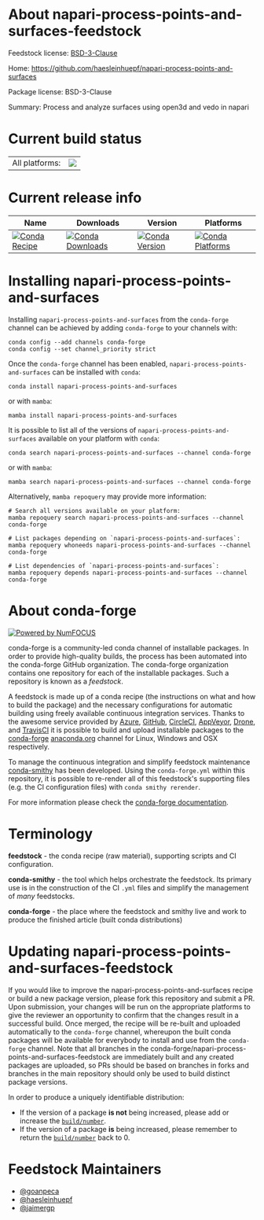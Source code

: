 About napari-process-points-and-surfaces-feedstock
==================================================

Feedstock license: [BSD-3-Clause](https://github.com/conda-forge/napari-process-points-and-surfaces-feedstock/blob/main/LICENSE.txt)

Home: https://github.com/haesleinhuepf/napari-process-points-and-surfaces

Package license: BSD-3-Clause

Summary: Process and analyze surfaces using open3d and vedo in napari

Current build status
====================


<table><tr><td>All platforms:</td>
    <td>
      <a href="https://dev.azure.com/conda-forge/feedstock-builds/_build/latest?definitionId=19161&branchName=main">
        <img src="https://dev.azure.com/conda-forge/feedstock-builds/_apis/build/status/napari-process-points-and-surfaces-feedstock?branchName=main">
      </a>
    </td>
  </tr>
</table>

Current release info
====================

| Name | Downloads | Version | Platforms |
| --- | --- | --- | --- |
| [![Conda Recipe](https://img.shields.io/badge/recipe-napari--process--points--and--surfaces-green.svg)](https://anaconda.org/conda-forge/napari-process-points-and-surfaces) | [![Conda Downloads](https://img.shields.io/conda/dn/conda-forge/napari-process-points-and-surfaces.svg)](https://anaconda.org/conda-forge/napari-process-points-and-surfaces) | [![Conda Version](https://img.shields.io/conda/vn/conda-forge/napari-process-points-and-surfaces.svg)](https://anaconda.org/conda-forge/napari-process-points-and-surfaces) | [![Conda Platforms](https://img.shields.io/conda/pn/conda-forge/napari-process-points-and-surfaces.svg)](https://anaconda.org/conda-forge/napari-process-points-and-surfaces) |

Installing napari-process-points-and-surfaces
=============================================

Installing `napari-process-points-and-surfaces` from the `conda-forge` channel can be achieved by adding `conda-forge` to your channels with:

```
conda config --add channels conda-forge
conda config --set channel_priority strict
```

Once the `conda-forge` channel has been enabled, `napari-process-points-and-surfaces` can be installed with `conda`:

```
conda install napari-process-points-and-surfaces
```

or with `mamba`:

```
mamba install napari-process-points-and-surfaces
```

It is possible to list all of the versions of `napari-process-points-and-surfaces` available on your platform with `conda`:

```
conda search napari-process-points-and-surfaces --channel conda-forge
```

or with `mamba`:

```
mamba search napari-process-points-and-surfaces --channel conda-forge
```

Alternatively, `mamba repoquery` may provide more information:

```
# Search all versions available on your platform:
mamba repoquery search napari-process-points-and-surfaces --channel conda-forge

# List packages depending on `napari-process-points-and-surfaces`:
mamba repoquery whoneeds napari-process-points-and-surfaces --channel conda-forge

# List dependencies of `napari-process-points-and-surfaces`:
mamba repoquery depends napari-process-points-and-surfaces --channel conda-forge
```


About conda-forge
=================

[![Powered by
NumFOCUS](https://img.shields.io/badge/powered%20by-NumFOCUS-orange.svg?style=flat&colorA=E1523D&colorB=007D8A)](https://numfocus.org)

conda-forge is a community-led conda channel of installable packages.
In order to provide high-quality builds, the process has been automated into the
conda-forge GitHub organization. The conda-forge organization contains one repository
for each of the installable packages. Such a repository is known as a *feedstock*.

A feedstock is made up of a conda recipe (the instructions on what and how to build
the package) and the necessary configurations for automatic building using freely
available continuous integration services. Thanks to the awesome service provided by
[Azure](https://azure.microsoft.com/en-us/services/devops/), [GitHub](https://github.com/),
[CircleCI](https://circleci.com/), [AppVeyor](https://www.appveyor.com/),
[Drone](https://cloud.drone.io/welcome), and [TravisCI](https://travis-ci.com/)
it is possible to build and upload installable packages to the
[conda-forge](https://anaconda.org/conda-forge) [anaconda.org](https://anaconda.org/)
channel for Linux, Windows and OSX respectively.

To manage the continuous integration and simplify feedstock maintenance
[conda-smithy](https://github.com/conda-forge/conda-smithy) has been developed.
Using the ``conda-forge.yml`` within this repository, it is possible to re-render all of
this feedstock's supporting files (e.g. the CI configuration files) with ``conda smithy rerender``.

For more information please check the [conda-forge documentation](https://conda-forge.org/docs/).

Terminology
===========

**feedstock** - the conda recipe (raw material), supporting scripts and CI configuration.

**conda-smithy** - the tool which helps orchestrate the feedstock.
                   Its primary use is in the construction of the CI ``.yml`` files
                   and simplify the management of *many* feedstocks.

**conda-forge** - the place where the feedstock and smithy live and work to
                  produce the finished article (built conda distributions)


Updating napari-process-points-and-surfaces-feedstock
=====================================================

If you would like to improve the napari-process-points-and-surfaces recipe or build a new
package version, please fork this repository and submit a PR. Upon submission,
your changes will be run on the appropriate platforms to give the reviewer an
opportunity to confirm that the changes result in a successful build. Once
merged, the recipe will be re-built and uploaded automatically to the
`conda-forge` channel, whereupon the built conda packages will be available for
everybody to install and use from the `conda-forge` channel.
Note that all branches in the conda-forge/napari-process-points-and-surfaces-feedstock are
immediately built and any created packages are uploaded, so PRs should be based
on branches in forks and branches in the main repository should only be used to
build distinct package versions.

In order to produce a uniquely identifiable distribution:
 * If the version of a package **is not** being increased, please add or increase
   the [``build/number``](https://docs.conda.io/projects/conda-build/en/latest/resources/define-metadata.html#build-number-and-string).
 * If the version of a package **is** being increased, please remember to return
   the [``build/number``](https://docs.conda.io/projects/conda-build/en/latest/resources/define-metadata.html#build-number-and-string)
   back to 0.

Feedstock Maintainers
=====================

* [@goanpeca](https://github.com/goanpeca/)
* [@haesleinhuepf](https://github.com/haesleinhuepf/)
* [@jaimergp](https://github.com/jaimergp/)

